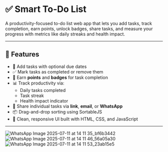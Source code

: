 # ✅ Smart To-Do List

A productivity-focused to-do list web app that lets you add tasks, track completion, earn points, unlock badges, share tasks, and measure your progress with metrics like daily streaks and health impact.

---

## 🚀 Features

- 📝 Add tasks with optional due dates
- ✅ Mark tasks as completed or remove them
- 🏅 Earn **points** and **badges** for task completion
- 📊 Track productivity via:
  - Daily tasks completed
  - Task streak
  - Health impact indicator
- 🔗 Share individual tasks via **link**, **email**, or **WhatsApp**
- 📦 Drag-and-drop sorting using SortableJS
- 🎨 Clean, responsive UI built with HTML, CSS, and JavaScript

---
![WhatsApp Image 2025-07-11 at 14 11 35_bf6b3442](https://github.com/user-attachments/assets/f55fb4e4-84e3-4a2d-b2e4-0acc588ef213)
![WhatsApp Image 2025-07-11 at 14 11 46_56a05a30](https://github.com/user-attachments/assets/8475af6d-3654-4a02-94da-30286bf18e88)
![WhatsApp Image 2025-07-11 at 14 11 53_23ab15e5](https://github.com/user-attachments/assets/f40bac41-806b-4873-ae2c-281d4eb5ba61)
